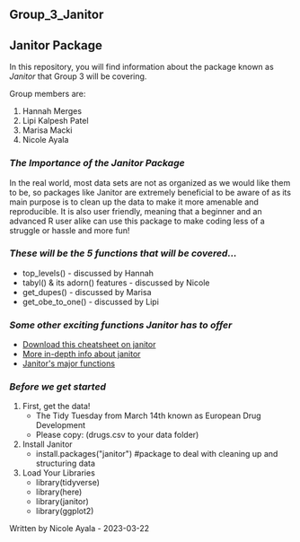 ## Group_3_Janitor 

## **Janitor Package**

In this repository, you will find information about the package known as *Janitor* that Group 3 will be covering.


 Group members are: 
 1. Hannah Merges
 2. Lipi Kalpesh Patel
 3. Marisa Macki
 4. Nicole Ayala
 
 
### *The Importance of the Janitor Package*

In the real world, most data sets are not as organized as we would like them to be, so packages like Janitor are extremely beneficial to be aware of as its main purpose is to clean up the data to make it more amenable and reproducible. It is also user friendly, meaning that a beginner and an advanced R user alike can use this package to make coding less of a struggle or hassle and more fun!

### *These will be the 5 functions that will be covered...*

- top_levels() - discussed by Hannah
- tabyl() & its adorn() features - discussed by Nicole
- get_dupes() - discussed by Marisa
- get_obe_to_one() - discussed by Lipi

### *Some other exciting functions Janitor has to offer*
- [Download this cheatsheet on janitor](https://about.gitlab.com/images/press/git-cheat-sheet.pdf)
- [More in-depth info about janitor](https://cran.r-project.org/web/packages/janitor/janitor.pdf)
- [Janitor's major functions](https://cran.r-project.org/web/packages/janitor/vignettes/janitor.html)

### *Before we get started*

1. First, get the data!
      - The Tidy Tuesday from March 14th known as European Drug Development
      - Please copy: (drugs.csv to your data folder)
2. Install Janitor
      - install.packages("janitor") #package to deal with cleaning up and structuring data
3. Load Your Libraries
      - library(tidyverse)
      - library(here)
      - library(janitor)
      - library(ggplot2)



Written by Nicole Ayala - 2023-03-22
